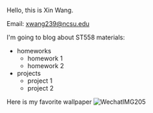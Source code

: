 Hello, this is Xin Wang.

Email: xwang239@ncsu.edu

I'm going to blog about ST558 materials:
* homeworks
  + homework 1
  + homework 2
* projects
  + project 1
  + project 2 

Here is my favorite wallpaper 
![WechatIMG205](https://user-images.githubusercontent.com/106112346/170603251-511149e4-e566-4d73-88e0-8f838776c1ea.jpeg)
